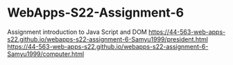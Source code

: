 # WebApps-S22-Assignment-6
Assignment introduction to Java Script and DOM
 https://44-563-web-apps-s22.github.io/webapps-s22-assignment-6-Samyu1999/president.html
  https://44-563-web-apps-s22.github.io/webapps-s22-assignment-6-Samyu1999/computer.html
